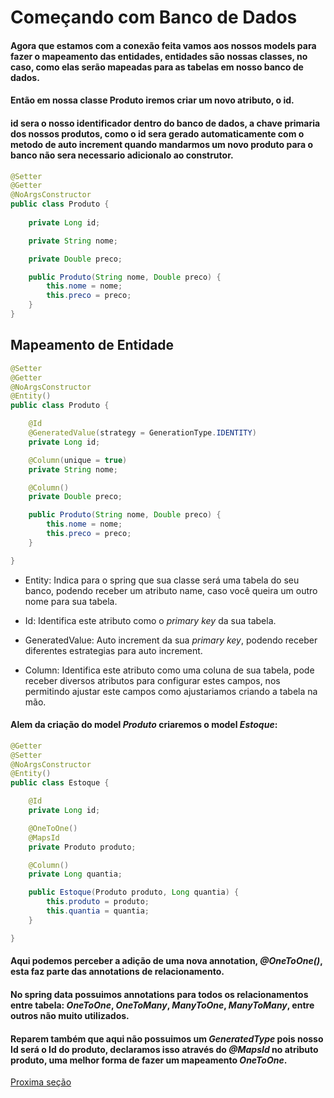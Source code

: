 # Começando com Banco de Dados

#### Agora que estamos com a conexão feita vamos aos nossos models para fazer o mapeamento das entidades, entidades são nossas classes, no caso, como elas serão mapeadas para as tabelas em nosso banco de dados.

#### Então em nossa classe Produto iremos criar um novo atributo, o id.

#### id sera o nosso identificador dentro do banco de dados, a chave primaria dos nossos produtos, como o id sera gerado automaticamente com o metodo de auto increment quando mandarmos um novo produto para o banco não sera necessario adicionalo ao construtor.
```java
@Setter
@Getter
@NoArgsConstructor
public class Produto {
    
    private Long id;

    private String nome;

    private Double preco;

    public Produto(String nome, Double preco) {
		this.nome = nome;
		this.preco = preco;
	}
}
```

## Mapeamento de Entidade
```java
@Setter
@Getter
@NoArgsConstructor
@Entity()
public class Produto {

	@Id
	@GeneratedValue(strategy = GenerationType.IDENTITY)
	private Long id;

	@Column(unique = true)
	private String nome;

	@Column()
	private Double preco;

	public Produto(String nome, Double preco) {
		this.nome = nome;
		this.preco = preco;
	}

}
```
* Entity: Indica para o spring que sua classe será uma tabela do seu banco, podendo receber um atributo name, caso você queira um outro nome para sua tabela.

* Id: Identifica este atributo como o _primary key_ da sua tabela.
* GeneratedValue: Auto increment da sua _primary key_, podendo receber diferentes estrategias para auto increment.

* Column: Identifica este atributo como uma coluna de sua tabela, pode receber diversos atributos para configurar estes campos, nos permitindo ajustar este campos como ajustariamos criando a tabela na mão.

#### Alem da criação do model _Produto_ criaremos o model _Estoque_:
```java
@Getter
@Setter
@NoArgsConstructor
@Entity()
public class Estoque {

	@Id
	private Long id;

	@OneToOne()
    @MapsId
	private Produto produto;

	@Column()
	private Long quantia;

	public Estoque(Produto produto, Long quantia) {
		this.produto = produto;
		this.quantia = quantia;
	}

}
```
#### Aqui podemos perceber a adição de uma nova annotation, _@OneToOne()_, esta faz parte das annotations de relacionamento.
#### No spring data possuimos annotations para todos os relacionamentos entre tabela: _OneToOne_, _OneToMany_, _ManyToOne_, _ManyToMany_, entre outros não muito utilizados.

#### Reparem também que aqui não possuimos um _GeneratedType_ pois nosso Id será o Id do produto, declaramos isso através do _@MapsId_ no atributo produto, uma melhor forma de fazer um mapeamento _OneToOne_.

[Proxima seção](#)